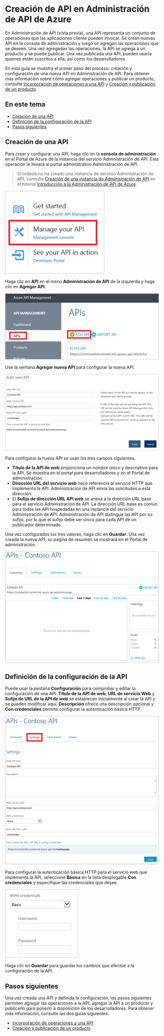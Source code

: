 <properties pageTitle="How to create APIs in Azure API Management" metaKeywords="" description="Learn how to create and configure APIs in Azure API Management." metaCanonical="" services="" documentationCenter="API Management" title="How to create APIs in Azure API Management" authors="sdanie" solutions="" manager="" editor="" />

<tags ms.service="api-management" ms.workload="mobile" ms.tgt_pltfrm="na" ms.devlang="na" ms.topic="article" ms.date="01/01/1900" ms.author="sdanie"></tags>

# Creación de API en Administración de API de Azure

En Administración de API (vista previa), una API representa un conjunto de operaciones que las aplicaciones cliente pueden invocar. Se crean nuevas API en la consola de administración y luego se agregan las operaciones que se deseen. Una vez agregadas las operaciones, la API se agrega a un producto y se puede publicar. Una vez publicada una API, pueden usarla quienes estén suscritos a ella, así como los desarrolladores.

En esta guía se muestra el primer paso del proceso: creación y configuración de una nueva API en Administración de API. Para obtener más información sobre cómo agregar operaciones y publicar un producto, consulte [Incorporación de operaciones a una API][] y [Creación y publicación de un producto][].

## En este tema

-   [Creación de una API][]
-   [Definición de la configuración de la API][]
-   [Pasos siguientes][]

## <a name="create-new-api"> </a>Creación de una API

Para crear y configurar una API, haga clic en la **consola de administración** en el Portal de Azure de la instancia del servicio Administración de API. Esta operación le llevará al portal administrativo Administración de API.

> Si todavía no ha creado una instancia de servicio Administración de API, consulte [Creación de una instancia de Administración de API][] en el tutorial [Introducción a la Administración de API de Azure][].

![Management console][]

Haga clic en **API** en el menú **Administración de API** de la izquierda y haga clic en **Agregar API**.

![Create API][]

Use la ventana **Agregar nueva API** para configurar la nueva API.

![Add new API][]

Para configurar la nueva API se usan los tres campos siguientes.

-   **Título de la API de web** proporciona un nombre único y descriptivo para la API. Se muestra en el portal para desarrolladores y en el Portal de administración.
-   **Dirección URL del servicio web** hace referencia al servicio HTTP que implementa la API. Administración de API envía las solicitudes a esta dirección.
-   El **Sufijo de dirección URL API web** se anexa a la dirección URL base para el servicio Administración de API. La dirección URL base es común para todas las API hospedadas en una instancia del servicio Administración de API. Administración de API distingue las API por su sufijo, por lo que el sufijo debe ser único para cada API de un publicador determinado.

Una vez configurados los tres valores, haga clic en **Guardar**. Una vez creada la nueva API, su página de resumen se mostrará en el Portal de administración.

![API summary][]

## <a name="configure-api-settings"> </a>Definición de la configuración de la API

Puede usar la pestaña **Configuración** para comprobar y editar la configuración de una API. **Título de la API de web**, **URL de servicio Web** y **Sufijo de URL de la API de web** se establecen inicialmente al crear la API y se pueden modificar aquí. **Descripción** ofrece una descripción opcional y **Con credenciales** permite configurar la autenticación básica HTTP.

![API settings][]

Para configurar la autenticación básica HTTP para el servicio web que implementa la API, seleccione **Básica** en la lista desplegable **Con credenciales** y especifique las credenciales que desee.

![Basic authentication settings][]

Haga clic en **Guardar** para guardar los cambios que efectúe a la configuración de la API.

## <a name="next-steps"> </a>Pasos siguientes

Una vez creada una API y definida la configuración, los pasos siguientes permiten agregar las operaciones a la API, agregar la API a un producto y publicarlo para ponerlo a disposición de los desarrolladores. Para obtener más información, consulte las dos guías siguientes.

-   [Incorporación de operaciones a una API][]
-   [Creación y publicación de un producto][]

  [Incorporación de operaciones a una API]: ../api-management-howto-add-operations
  [Creación y publicación de un producto]: ../api-management-howto-add-products
  [Creación de una API]: #create-new-api
  [Definición de la configuración de la API]: #configure-api-settings
  [Pasos siguientes]: #next-steps
  [Creación de una instancia de Administración de API]: ../api-management-get-started/#create-service-instance
  [Introducción a la Administración de API de Azure]: ../api-management-get-started
  [Management console]: ./media/api-management-howto-create-apis/api-management-management-console.png
  [Create API]: ./media/api-management-howto-create-apis/api-management-create-api.png
  [Add new API]: ./media/api-management-howto-create-apis/api-management-add-new-api.png
  [API summary]: ./media/api-management-howto-create-apis/api-management-api-summary.png
  [API settings]: ./media/api-management-howto-create-apis/api-management-api-settings.png
  [Basic authentication settings]: ./media/api-management-howto-create-apis/api-management-api-settings-credentials.png
